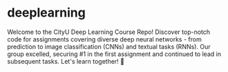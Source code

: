 # deeplearning
Welcome to the CityU Deep Learning Course Repo! Discover top-notch code for assignments covering diverse deep neural networks - from prediction to image classification (CNNs) and textual tasks (RNNs). Our group excelled, securing #1 in the first assignment and continued to lead in subsequent tasks. Let's learn together! 🚀
